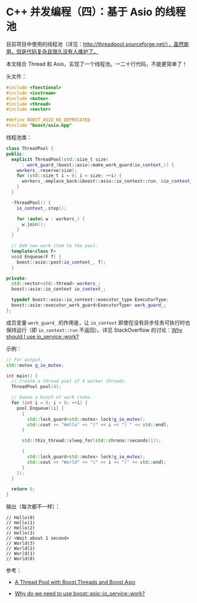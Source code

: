 # C++ 并发编程（四）：基于 Asio 的线程池

目前项目中使用的线程池（详见：http://threadpool.sourceforge.net/），虽然能用，但是代码复杂且很久没有人维护了。

本文结合 Thread 和 Asio，实现了一个线程池。一二十行代码，不能更简单了！

头文件：
```cpp
#include <functional>
#include <iostream>
#include <mutex>
#include <thread>
#include <vector>

#define BOOST_ASIO_NO_DEPRECATED
#include "boost/asio.hpp"
```

线程池类：
```cpp
class ThreadPool {
public:
  explicit ThreadPool(std::size_t size)
      : work_guard_(boost::asio::make_work_guard(io_context_)) {
    workers_.reserve(size);
    for (std::size_t i = 0; i < size; ++i) {
      workers_.emplace_back(&boost::asio::io_context::run, &io_context_);
    }
  }

  ~ThreadPool() {
    io_context_.stop();

    for (auto& w : workers_) {
      w.join();
    }
  }

  // Add new work item to the pool.
  template<class F>
  void Enqueue(F f) {
    boost::asio::post(io_context_, f);
  }

private:
  std::vector<std::thread> workers_;
  boost::asio::io_context io_context_;

  typedef boost::asio::io_context::executor_type ExecutorType;
  boost::asio::executor_work_guard<ExecutorType> work_guard_;
};
```
成员变量 `work_guard_` 的作用是，让 `io_context` 即使在没有异步任务可执行时也保持运行（即 `io_context::run` 不返回）。详见 StackOverflow 的讨论：[Why should I use io_service::work?][1]

示例：
```cpp
// For output.
std::mutex g_io_mutex;

int main() {
  // Create a thread pool of 4 worker threads.
  ThreadPool pool(4);

  // Queue a bunch of work items.
  for (int i = 0; i < 8; ++i) {
    pool.Enqueue([i] {
      {
        std::lock_guard<std::mutex> lock(g_io_mutex);
        std::cout << "Hello" << "(" << i << ") " << std::endl;
      }

      std::this_thread::sleep_for(std::chrono::seconds(1));

      {
        std::lock_guard<std::mutex> lock(g_io_mutex);
        std::cout << "World" << "(" << i << ")" << std::endl;
      }
    });
  }

  return 0;
}
```

输出（每次都不一样）：
```
// Hello(0)
// Hello(1)
// Hello(2)
// Hello(3)
// <Wait about 1 second>
// World(3)
// World(2)
// World(1)
// World(0)
```

参考：
- [A Thread Pool with Boost.Threads and Boost.Asio][2]
- [Why do we need to use boost::asio::io_service::work?][3]


  [1]: http://stackoverflow.com/questions/13219296/why-should-i-use-io-servicework
  [2]: http://progsch.net/wordpress/?p=71
  [3]: http://stackoverflow.com/questions/17156541/why-do-we-need-to-use-boostasioio-servicework